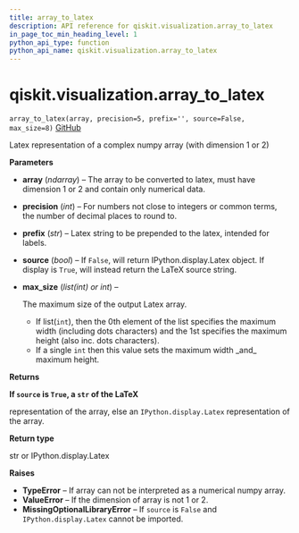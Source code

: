 ```yaml
---
title: array_to_latex
description: API reference for qiskit.visualization.array_to_latex
in_page_toc_min_heading_level: 1
python_api_type: function
python_api_name: qiskit.visualization.array_to_latex
---
```


# qiskit.visualization.array\_to\_latex

<span id="qiskit.visualization.array_to_latex" />

`array_to_latex(array, precision=5, prefix='', source=False, max_size=8)` [GitHub](https://github.com/qiskit/qiskit/tree/stable/0.21/qiskit/visualization/array.py "view source code")

Latex representation of a complex numpy array (with dimension 1 or 2)

**Parameters**

*   **array** (*ndarray*) – The array to be converted to latex, must have dimension 1 or 2 and contain only numerical data.

*   **precision** (*int*) – For numbers not close to integers or common terms, the number of decimal places to round to.

*   **prefix** (*str*) – Latex string to be prepended to the latex, intended for labels.

*   **source** (*bool*) – If `False`, will return IPython.display.Latex object. If display is `True`, will instead return the LaTeX source string.

*   **max\_size** (*list(int) or int*) –

    The maximum size of the output Latex array.

    *   If list(`int`), then the 0th element of the list specifies the maximum width (including dots characters) and the 1st specifies the maximum height (also inc. dots characters).
    *   If a single `int` then this value sets the maximum width \_and\_ maximum height.

**Returns**

**If `source` is `True`, a `str` of the LaTeX**

representation of the array, else an `IPython.display.Latex` representation of the array.

**Return type**

str or IPython.display.Latex

**Raises**

*   **TypeError** – If array can not be interpreted as a numerical numpy array.
*   **ValueError** – If the dimension of array is not 1 or 2.
*   **MissingOptionalLibraryError** – If `source` is `False` and `IPython.display.Latex` cannot be imported.

